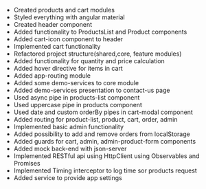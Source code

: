 - Created products and cart modules
- Styled everything with angular material
- Created header component
- Added functionality to ProductsList and Product components
- Added cart-icon component to header
- Implemented cart functionality
- Refactored project structure(shared,core, feature modules)
- Added functionality for quantity and price calculation
- Added hover directive for items in cart
- Added app-routing module
- Added some demo-services to core module
- Added demo-services presentation to contact-us page
- Used async pipe in products-list component
- Used uppercase pipe in products component
- Used date and custom orderBy pipes in cart-modal component
- Added routing for product-list, product, cart, order, admin
- Implemented basic admin functionality
- Added possibility to add and remove orders from localStorage
- Added guards for cart, admin, admin-product-form components
- Added mock back-end with json-server
- Implemented RESTful api using HttpClient using Observables and Promises
- Implemented Timing interceptor to log time sor products request
- Added service to provide app settings
